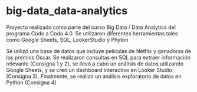 # big-data_data-analytics

Proyecto realizado como parte del curso Big Data / Data Analytics del programa Codo a Codo 4.0. Se utilizaron diferentes herramientas tales como Google Sheets, SQL, LookerStudio y Phyton

Se utilizó una base de datos que incluye películas de Netflix y ganadoras de los premios Óscar. Se realizaron consultas en SQL para extraer información relevante (Consigna 1 y 2), se llevó a cabo un análisis de datos utilizando Google Sheets, y se creó un dashboard interactivo en Looker Studio (Consigna 3). Finalmente, se realizó un análisis exploratorio de datos en Python (Consigna 4)
